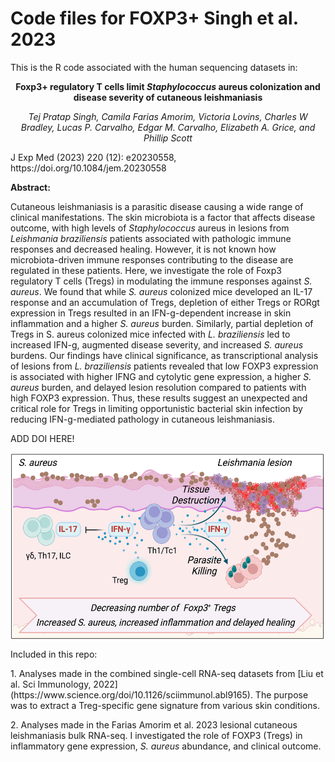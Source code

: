 # Code files for FOXP3+ Singh et al. 2023

This is the R code associated with the human sequencing datasets in:

<p align="center"><strong>Foxp3+ regulatory T cells limit <i>Staphylococcus</i> aureus colonization and disease severity of cutaneous leishmaniasis</strong></p>
<p align="center"><em>Tej Pratap Singh, Camila Farias Amorim, Victoria Lovins, Charles W Bradley, Lucas P. Carvalho, Edgar M. Carvalho, Elizabeth A. Grice, and Phillip Scott</em></p>

<p>J Exp Med (2023) 220 (12): e20230558, https://doi.org/10.1084/jem.20230558</p>

<p><strong>Abstract:</strong></p>
Cutaneous leishmaniasis is a parasitic disease causing a wide range of clinical manifestations. The skin microbiota is a factor that affects disease outcome, with high levels of <i>Staphylococcus</i> aureus in lesions from <i>Leishmania braziliensis</i> patients associated with pathologic immune responses and decreased healing. However, it is not known how microbiota-driven immune responses contributing to the disease are regulated in these patients. Here, we investigate the role of Foxp3 regulatory T cells (Tregs) in modulating the immune responses against <i>S. aureus</i>. We found that while <i>S. aureus</i> colonized mice developed an IL-17 response and an accumulation of Tregs, depletion of either Tregs or RORgt expression in Tregs resulted in an IFN-g-dependent increase in skin inflammation and a higher <i>S. aureus</i> burden. Similarly, partial depletion of Tregs in S. aureus colonized mice infected with <i>L. braziliensis</i> led to increased IFN-g, augmented disease severity, and increased <i>S. aureus</i> burdens. Our findings have clinical significance, as transcriptional analysis of lesions from <i>L. braziliensis</i> patients revealed that low FOXP3 expression is associated with higher IFNG and cytolytic gene expression, a higher <i>S. aureus</i> burden, and delayed lesion resolution compared to patients with high FOXP3 expression. Thus, these results suggest an unexpected and critical role for Tregs in limiting opportunistic bacterial skin infection by reducing IFN-g-mediated pathology in cutaneous leishmaniasis.

<p>ADD DOI HERE!</p>

<img align="center" width="550" height="300" src="graphical_abstract.png">

<p> Included in this repo:</p>
<p>1. Analyses made in the combined single-cell RNA-seq datasets from [Liu et al. Sci Immunology, 2022](https://www.science.org/doi/10.1126/sciimmunol.abl9165). The purpose was to extract a Treg-specific gene signature from various skin conditions.</p>
<p>2. Analyses made in the Farias Amorim et al. 2023 lesional cutaneous leishmaniasis bulk RNA-seq. I investigated the role of FOXP3 (Tregs) in inflammatory gene expression, <i>S. aureus</i> abundance, and clinical outcome.</p>
